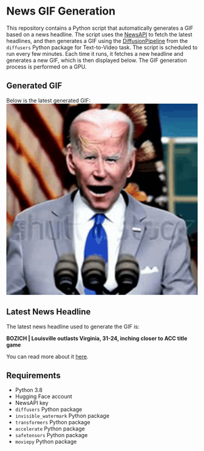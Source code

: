 # News GIF Generation
This repository contains a Python script that automatically generates a GIF based on a news headline. The script uses the [NewsAPI](https://newsapi.org/) to fetch the latest headlines, and then generates a GIF using the [DiffusionPipeline](https://github.com/huggingface/diffusers) from the `diffusers` Python package for Text-to-Video task.
The script is scheduled to run every few minutes. Each time it runs, it fetches a new headline and generates a new GIF, which is then displayed below. The GIF generation process is performed on a GPU.

## Generated GIF
Below is the latest generated GIF:
![Generated GIF](output.gif?raw=true&v=1699713241)

## Latest News Headline
The latest news headline used to generate the GIF is:

**BOZICH | Louisville outlasts Virginia, 31-24, inching closer to ACC title game**

You can read more about it [here](https://www.wdrb.com/sports/bozich-louisville-outlasts-virginia-31-24-inching-closer-to-acc-title-game/article_1e0e27d8-7f6e-11ee-8089-775af2dce603.html).

## Requirements
- Python 3.8
- Hugging Face account
- NewsAPI key
- `diffusers` Python package
- `invisible_watermark` Python package
- `transformers` Python package
- `accelerate` Python package
- `safetensors` Python package
- `moviepy` Python package
